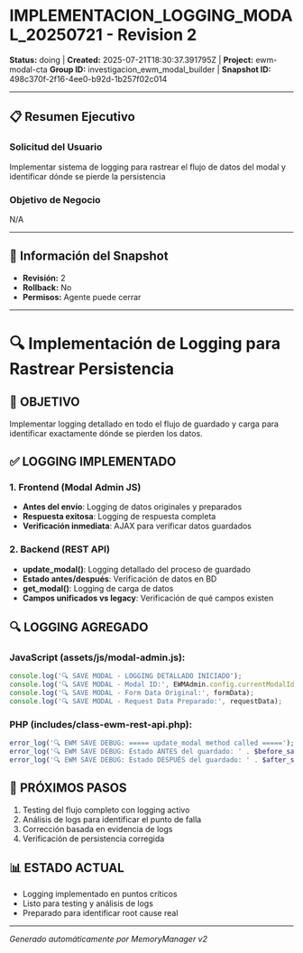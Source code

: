 # IMPLEMENTACION_LOGGING_MODAL_20250721 - Revision 2

**Status:** doing | **Created:** 2025-07-21T18:30:37.391795Z | **Project:** ewm-modal-cta
**Group ID:** investigacion_ewm_modal_builder | **Snapshot ID:** 498c370f-2f16-4ee0-b92d-1b257f02c014

---

## 📋 Resumen Ejecutivo
### Solicitud del Usuario
Implementar sistema de logging para rastrear el flujo de datos del modal y identificar dónde se pierde la persistencia

### Objetivo de Negocio
N/A

---

## 🔧 Información del Snapshot
- **Revisión:** 2
- **Rollback:** No
- **Permisos:** Agente puede cerrar

---

# 🔍 Implementación de Logging para Rastrear Persistencia

## 🎯 OBJETIVO
Implementar logging detallado en todo el flujo de guardado y carga para identificar exactamente dónde se pierden los datos.

## ✅ LOGGING IMPLEMENTADO

### 1. Frontend (Modal Admin JS)
- **Antes del envío**: Logging de datos originales y preparados
- **Respuesta exitosa**: Logging de respuesta completa
- **Verificación inmediata**: AJAX para verificar datos guardados

### 2. Backend (REST API)
- **update_modal()**: Logging detallado del proceso de guardado
- **Estado antes/después**: Verificación de datos en BD
- **get_modal()**: Logging de carga de datos
- **Campos unificados vs legacy**: Verificación de qué campos existen

## 🔍 LOGGING AGREGADO

### JavaScript (assets/js/modal-admin.js):
```javascript
console.log('🔍 SAVE MODAL - LOGGING DETALLADO INICIADO');
console.log('🔍 SAVE MODAL - Modal ID:', EWMAdmin.config.currentModalId);
console.log('🔍 SAVE MODAL - Form Data Original:', formData);
console.log('🔍 SAVE MODAL - Request Data Preparado:', requestData);
```

### PHP (includes/class-ewm-rest-api.php):
```php
error_log('🔍 EWM SAVE DEBUG: ===== update_modal method called =====');
error_log('🔍 EWM SAVE DEBUG: Estado ANTES del guardado: ' . $before_save);
error_log('🔍 EWM SAVE DEBUG: Estado DESPUÉS del guardado: ' . $after_save);
```

## 🎯 PRÓXIMOS PASOS
1. Testing del flujo completo con logging activo
2. Análisis de logs para identificar el punto de falla
3. Corrección basada en evidencia de logs
4. Verificación de persistencia corregida

## 📊 ESTADO ACTUAL
- Logging implementado en puntos críticos
- Listo para testing y análisis de logs
- Preparado para identificar root cause real

---

*Generado automáticamente por MemoryManager v2*
